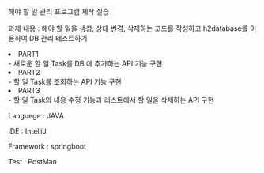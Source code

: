 <h> 해야 할 일 관리 프로그램 제작 실습 </h>


과제 내용 : 해야 할 일을 생성, 상태 변경, 삭제하는 코드를 작성하고 h2database를 이용하여 DB 관리 테스트하기


<li> PART1 </li> - 새로운 할 일 Task를 DB 에 추가하는 API 기능 구현
<li> PART2 </li> - 할 일 Task를 조회하는 API 기능 구현
<li> PART3 </li> - 할 일 Task의 내용 수정 기능과 리스트에서 할 일을 삭제하는 API 구현

Languege : JAVA

IDE : IntelliJ

Framework : springboot

Test : PostMan
